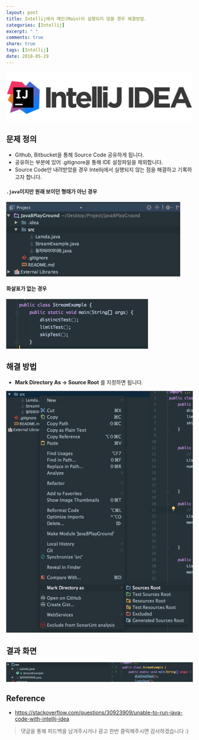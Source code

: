 ```yaml
---
layout: post
title: Intellij에서 메인(Main)이 실행되지 않을 경우 해결방법.
categories: [Intellij]
excerpt: " "
comments: true
share: true
tags: [Intellij]
date: 2018-05-29
---
```


![No Image](/assets/logo/Intellij.png)


## 문제 정의
- Github, Bitbucket을 통해 Source Code 공유하게 됩니다. 
- 공유하는 부분에 있어 .gitignore을 통해 IDE 설정파일을 제외합니다.
- Source Code만 내려받았을 경우 Intellij에서 실행되지 않는 점을 해결하고 기록하고자 합니다.

#### `.java`이지만 원래 보이던 형태가 아닌 경우

![No Image](/assets/posts/20180529/1.png)

#### 화살표가 없는 경우

![No Image](/assets/posts/20180529/2.png)

## 해결 방법
- **Mark Directory As -> Source Root** 를 지정하면 됩니다.

![No Image](/assets/posts/20180529/3.png)

## 결과 화면

![No Image](/assets/posts/20180529/4.png)


## Reference
- <https://stackoverflow.com/questions/30923909/unable-to-run-java-code-with-intellij-idea>


> 댓글을 통해 피드백을 남겨주시거나 광고 한번 클릭해주시면 감사하겠습니다 :)